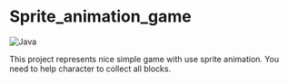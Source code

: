 # Sprite_animation_game
![Java](https://img.shields.io/badge/java-%23ED8B00.svg?style=for-the-badge&logo=java&logoColor=white)


This project represents nice simple game with use sprite animation. You need to help character to collect all blocks.
